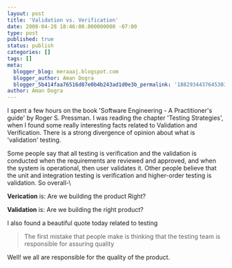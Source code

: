 ```yaml
---
layout: post
title: 'Validation vs. Verification'
date: 2008-04-28 18:46:00.000000000 -07:00
type: post
published: true
status: publish
categories: []
tags: []
meta:
  blogger_blog: meraaaj.blogspot.com
  blogger_author: Aman Dogra
  blogger_5b414faa76516d87e0b4b243ad1d0e3b_permalink: '1882934437645303459'
author: Aman Dogra
---
```

I spent a few hours on the book 'Software Engineering - A
Practitioner's guide' by Roger S. Pressman. I was reading the chapter
'Testing Strategies', when I found some really interesting facts related
to Validation and Verification. There is a strong divergence of opinion
about what is 'validation' testing.

<!--more-->

Some people say that all testing is
verification and the validation is conducted when the requirements are
reviewed and approved, and when the system is operational, then user
validates it. Other people believe that the unit and integration testing
is verification and higher-order testing is validation. So overall-\

**Verication** is:
Are we building the product Right?

**Validation** is:
Are we building the right product?

I also found a beautiful quote today related to testing

> The first mistake that people make is thinking that the testing team
> is responsible for assuring quality

Well! we all are responsible for the quality of the product.
